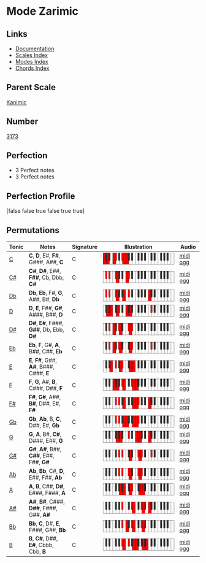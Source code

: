 # Mode Zarimic

## Links

- [Documentation](index.md)
- [Scales Index](Scales.md)
- [Modes Index](Modes.md)
- [Chords Index](Chords.md)

## Parent Scale

[Kanimic](ScaleKanimic.md)

## Number

[3173](https://ianring.com/musictheory/scales/3173)

## Perfection

- 3 Perfect notes
- 3 Perfect notes

## Perfection Profile

[false false true false true true]

## Permutations

| Tonic | Notes | Signature | Illustration | Audio |
|-------|-------|-----------|--------------|-------|
| [C](ModeCNaturalZarimic.md) | **C**, **D**, E#, **F#**, G###, A##, **C** | C | ![CNaturalZarimic](ModeCNaturalZarimic.png) | [midi](ModeCNaturalZarimic.mid) [ogg](ModeCNaturalZarimic.ogg) |
| [C#](ModeCSharpZarimic.md) | **C#**, **D#**, E##, **F##**, Cb, Dbb, **C#** | C | ![CSharpZarimic](ModeCSharpZarimic.png) | [midi](ModeCSharpZarimic.mid) [ogg](ModeCSharpZarimic.ogg) |
| [Db](ModeDFlatZarimic.md) | **Db**, **Eb**, F#, **G**, A##, B#, **Db** | C | ![DFlatZarimic](ModeDFlatZarimic.png) | [midi](ModeDFlatZarimic.mid) [ogg](ModeDFlatZarimic.ogg) |
| [D](ModeDNaturalZarimic.md) | **D**, **E**, F##, **G#**, A###, B##, **D** | C | ![DNaturalZarimic](ModeDNaturalZarimic.png) | [midi](ModeDNaturalZarimic.mid) [ogg](ModeDNaturalZarimic.ogg) |
| [D#](ModeDSharpZarimic.md) | **D#**, **E#**, F###, **G##**, Db, Ebb, **D#** | C | ![DSharpZarimic](ModeDSharpZarimic.png) | [midi](ModeDSharpZarimic.mid) [ogg](ModeDSharpZarimic.ogg) |
| [Eb](ModeEFlatZarimic.md) | **Eb**, **F**, G#, **A**, B##, C##, **Eb** | C | ![EFlatZarimic](ModeEFlatZarimic.png) | [midi](ModeEFlatZarimic.mid) [ogg](ModeEFlatZarimic.ogg) |
| [E](ModeENaturalZarimic.md) | **E**, **F#**, G##, **A#**, B###, C###, **E** | C | ![ENaturalZarimic](ModeENaturalZarimic.png) | [midi](ModeENaturalZarimic.mid) [ogg](ModeENaturalZarimic.ogg) |
| [F](ModeFNaturalZarimic.md) | **F**, **G**, A#, **B**, C###, D##, **F** | C | ![FNaturalZarimic](ModeFNaturalZarimic.png) | [midi](ModeFNaturalZarimic.mid) [ogg](ModeFNaturalZarimic.ogg) |
| [F#](ModeFSharpZarimic.md) | **F#**, **G#**, A##, **B#**, D##, E#, **F#** | C | ![FSharpZarimic](ModeFSharpZarimic.png) | [midi](ModeFSharpZarimic.mid) [ogg](ModeFSharpZarimic.ogg) |
| [Gb](ModeGFlatZarimic.md) | **Gb**, **Ab**, B, **C**, D##, E#, **Gb** | C | ![GFlatZarimic](ModeGFlatZarimic.png) | [midi](ModeGFlatZarimic.mid) [ogg](ModeGFlatZarimic.ogg) |
| [G](ModeGNaturalZarimic.md) | **G**, **A**, B#, **C#**, D###, E##, **G** | C | ![GNaturalZarimic](ModeGNaturalZarimic.png) | [midi](ModeGNaturalZarimic.mid) [ogg](ModeGNaturalZarimic.ogg) |
| [G#](ModeGSharpZarimic.md) | **G#**, **A#**, B##, **C##**, E##, F##, **G#** | C | ![GSharpZarimic](ModeGSharpZarimic.png) | [midi](ModeGSharpZarimic.mid) [ogg](ModeGSharpZarimic.ogg) |
| [Ab](ModeAFlatZarimic.md) | **Ab**, **Bb**, C#, **D**, E##, F##, **Ab** | C | ![AFlatZarimic](ModeAFlatZarimic.png) | [midi](ModeAFlatZarimic.mid) [ogg](ModeAFlatZarimic.ogg) |
| [A](ModeANaturalZarimic.md) | **A**, **B**, C##, **D#**, E###, F###, **A** | C | ![ANaturalZarimic](ModeANaturalZarimic.png) | [midi](ModeANaturalZarimic.mid) [ogg](ModeANaturalZarimic.ogg) |
| [A#](ModeASharpZarimic.md) | **A#**, **B#**, C###, **D##**, F###, G##, **A#** | C | ![ASharpZarimic](ModeASharpZarimic.png) | [midi](ModeASharpZarimic.mid) [ogg](ModeASharpZarimic.ogg) |
| [Bb](ModeBFlatZarimic.md) | **Bb**, **C**, D#, **E**, F###, G##, **Bb** | C | ![BFlatZarimic](ModeBFlatZarimic.png) | [midi](ModeBFlatZarimic.mid) [ogg](ModeBFlatZarimic.ogg) |
| [B](ModeBNaturalZarimic.md) | **B**, **C#**, D##, **E#**, Cbbb, Cbb, **B** | C | ![BNaturalZarimic](ModeBNaturalZarimic.png) | [midi](ModeBNaturalZarimic.mid) [ogg](ModeBNaturalZarimic.ogg) |
